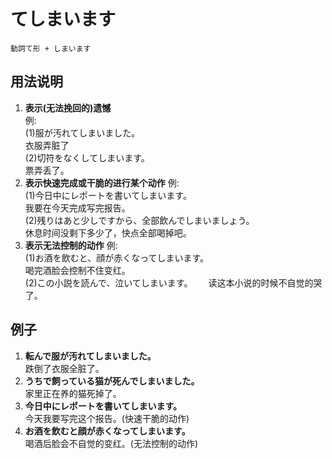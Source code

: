 # てしまいます
```
動詞て形 + しまいます
```
## 用法说明
1. **表示(无法挽回的)遗憾**  
例:  
(1)服が汚れてしまいました。  
衣服弄脏了  
(2)切符をなくしてしまいます。  
票弄丢了。
2. **表示快速完成或干脆的进行某个动作**
例:  
(1)今日中にレポートを書いてしまいます。  
我要在今天完成写完报告。  
(2)残りはあと少しですから、全部飲んでしまいましょう。  
休息时间没剩下多少了，快点全部喝掉吧。
3. **表示无法控制的动作**
例:  
(1)お酒を飲むと、顔が赤くなってしまいます。  
喝完酒脸会控制不住变红。  
(2)この小説を読んで、泣いてしまいます。　　
读这本小说的时候不自觉的哭了。  
## 例子
1. **転んで服が汚れてしまいました。**  
跌倒了衣服全脏了。
2. **うちで飼っている猫が死んでしまいました。**  
家里正在养的猫死掉了。
3. **今日中にレポートを書いてしまいます。**  
今天我要写完这个报告。(快速干脆的动作)
4. **お酒を飲むと顔が赤くなってしまいます。**  
喝酒后脸会不自觉的变红。(无法控制的动作)
